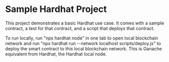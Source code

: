 # Sample Hardhat Project

This project demonstrates a basic Hardhat use case. It comes with a sample contract, a test for that contract, and a script that deploys that contract.

To run locally, run "npx hardhat node" in one tab to open local blockchain network and run "npx hardhat run --network localhost scripts/deploy.js" to deploy the smart contract to this local blockchain network. This is Ganache equivalent from Hardhat, the Hardhat local node.
